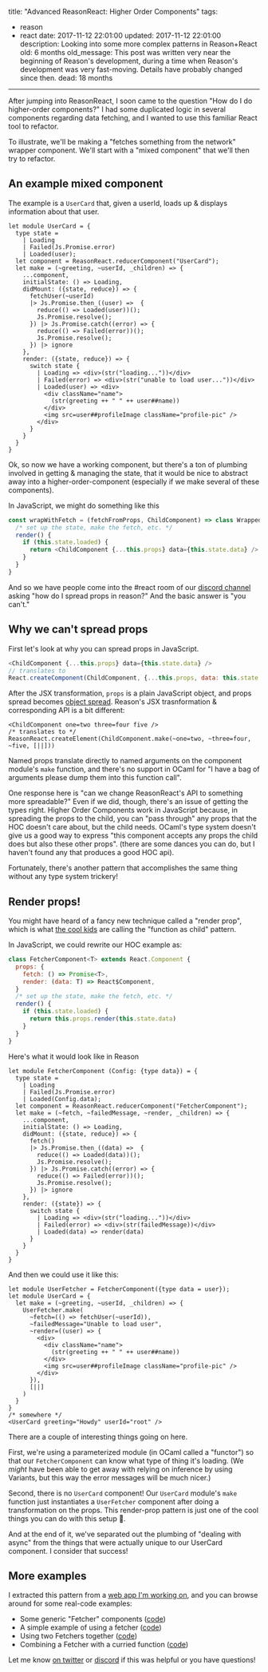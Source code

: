 title: "Advanced ReasonReact: Higher Order Components"
tags:
  - reason
  - react
date: 2017-11-12 22:01:00
updated: 2017-11-12 22:01:00
description: Looking into some more complex patterns in Reason+React
old: 6 months
old_message: This post was written very near the beginning of Reason's development, during a time when Reason's development was very fast-moving. Details have probably changed since then.
dead: 18 months
---

After jumping into ReasonReact, I soon came to the question "How do I do higher-order components?" I had some duplicated logic in several components regarding data fetching, and I wanted to use this familiar React tool to refactor.

To illustrate, we'll be making a "fetches something from the network" wrapper component. We'll start with a "mixed component" that we'll then try to refactor.

<!-- more -->

## An example mixed component

The example is a `UserCard` that, given a userId, loads up & displays information about that user.

```reason
let module UserCard = {
  type state =
    | Loading
    | Failed(Js.Promise.error)
    | Loaded(user);
  let component = ReasonReact.reducerComponent("UserCard");
  let make = (~greeting, ~userId, _children) => {
    ...component,
    initialState: () => Loading,
    didMount: ({state, reduce}) => {
      fetchUser(~userId)
      |> Js.Promise.then_((user) =>  {
        reduce(() => Loaded(user))();
        Js.Promise.resolve();
      }) |> Js.Promise.catch((error) => {
        reduce(() => Failed(error))();
        Js.Promise.resolve();
      }) |> ignore
    },
    render: ({state, reduce}) => {
      switch state {
        | Loading => <div>(str("loading..."))</div>
        | Failed(error) => <div>(str("unable to load user..."))</div>
        | Loaded(user) => <div>
          <div className="name">
            (str(greeting ++ " " ++ user##name))
          </div>
          <img src=user##profileImage className="profile-pic" />
        </div>
      }
    }
  }
}
```

Ok, so now we have a working component, but there's a ton of plumbing involved in getting & managing the state, that it would be nice to abstract away into a higher-order-component (especially if we make several of these components).

In JavaScript, we might do something like this

```javascript
const wrapWithFetch = (fetchFromProps, ChildComponent) => class WrappedComponent extends React.Component {
  /* set up the state, make the fetch, etc. */
  render() {
    if (this.state.loaded) {
      return <ChildComponent {...this.props} data={this.state.data} />
    }
  }
}
```

And so we have people come into the #react room of our [discord channel](https://discord.gg/reasonml) asking "how do I spread props in reason?" And the basic answer is "you can't."

## Why we can't spread props

First let's look at why you can spread props in JavaScript.

```javascript
<ChildComponent {...this.props} data={this.state.data} />
// translates to
React.createComponent(ChildComponent, {...this.props, data: this.state.data})
```

After the JSX transformation, `props` is a plain JavaScript object, and props spread becomes [object spread](https://developer.mozilla.org/en-US/docs/Web/JavaScript/Reference/Operators/Spread_operator#Spread_in_object_literals). Reason's JSX trasnformation & corresponding API is a bit different:

```reason
<ChildComponent one=two three=four five />
/* translates to */
ReasonReact.createElement(ChildComponent.make(~one=two, ~three=four, ~five, [||]))
```

Named props translate directly to named arguments on the component module's `make` function, and there's no support in OCaml for "I have a bag of arguments please dump them into this function call".

One response here is "can we change ReasonReact's API to something more spreadable?" Even if we did, though, there's an issue of getting the types right. Higher Order Components work in JavaScript because, in spreading the props to the child, you can "pass through" any props that the HOC doesn't care about, but the child needs. OCaml's type system doesn't give us a good way to express "this component accepts any props the child does but also these other props". (there are some dances you can do, but I haven't found any that produces a good HOC api).

Fortunately, there's another pattern that accomplishes the same thing without any type system trickery!

## Render props!

You might have heard of a fancy new technique called a "render prop", which is what [the cool kids](https://cdb.reacttraining.com/use-a-render-prop-50de598f11ce) are calling the "function as child" pattern.

In JavaScript, we could rewrite our HOC example as:

```javascript
class FetcherComponent<T> extends React.Component {
  props: {
    fetch: () => Promise<T>,
    render: (data: T) => React$Component,
  }
  /* set up the state, make the fetch, etc. */
  render() {
    if (this.state.loaded) {
      return this.props.render(this.state.data)
    }
  }
}
```

Here's what it would look like in Reason

```reason
let module FetcherComponent (Config: {type data}) = {
  type state =
    | Loading
    | Failed(Js.Promise.error)
    | Loaded(Config.data);
  let component = ReasonReact.reducerComponent("FetcherComponent");
  let make = (~fetch, ~failedMessage, ~render, _children) => {
    ...component,
    initialState: () => Loading,
    didMount: ({state, reduce}) => {
      fetch()
      |> Js.Promise.then_((data) =>  {
        reduce(() => Loaded(data))();
        Js.Promise.resolve();
      }) |> Js.Promise.catch((error) => {
        reduce(() => Failed(error))();
        Js.Promise.resolve();
      }) |> ignore
    },
    render: ({state}) => {
      switch state {
        | Loading => <div>(str("loading..."))</div>
        | Failed(error) => <div>(str(failedMessage))</div>
        | Loaded(data) => render(data)
      }
    }
  }
}
```

And then we could use it like this:

```reason
let module UserFetcher = FetcherComponent({type data = user});
let module UserCard = {
  let make = (~greeting, ~userId, _children) => {
    UserFetcher.make(
      ~fetch=(() => fetchUser(~userId)),
      ~failedMessage="Unable to load user",
      ~render=((user) => {
        <div>
          <div className="name">
            (str(greeting ++ " " ++ user##name))
          </div>
          <img src=user##profileImage className="profile-pic" />
        </div>
      }),
      [||]
    )
  }
}
/* somewhere */
<UserCard greeting="Howdy" userId="root" />
```

There are a couple of interesting things going on here.

First, we're using a parameterized module (in OCaml called a "functor") so that our `FetcherComponent` can know what type of thing it's loading. (We *might* have been able to get away with relying on inference by using Variants, but this way the error messages will be much nicer.)

Second, there is no `UserCard` component! Our `UserCard` module's `make` function just instantiates a `UserFetcher` component after doing a transformation on the props. This render-prop pattern is just one of the cool things you can do with this setup 🙂.

And at the end of it, we've separated out the plumbing of "dealing with async" from the things that were actually unique to our UserCard component. I consider that success!

## More examples

I extracted this pattern from a [web app I'm working on](https://github.com/jaredly/f3d), and you can browse around for some real-code examples:

- Some generic "Fetcher" components ([code](https://github.com/jaredly/f3d/blob/818760290ae6f0ee243a9f405d2d313d32161dd3/packages/bs-firebase-react/src/FirebaseFetcher.re))
- A simple example of using a fetcher ([code](https://github.com/jaredly/f3d/blob/3f7642312a18f5699be25987f030f75c4df63607/src/Recipe/UserName.re))
- Using two Fetchers together ([code](https://github.com/jaredly/f3d/blob/3f7642312a18f5699be25987f030f75c4df63607/src/Recipe/ViewRecipe.re#L234))
- Combining a Fetcher with a curried function ([code](https://github.com/jaredly/f3d/blob/3f7642312a18f5699be25987f030f75c4df63607/src/Recipe/ViewMadeIts.re#L11))

Let me know [on twitter](https://twitter.com/jaredforsyth) or [discord](https://discord.gg/reasonml) if this was helpful or you have questions!
